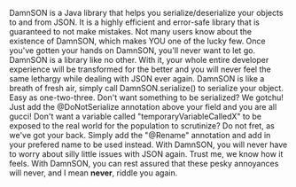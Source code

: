 DamnSON is a Java library that helps you serialize/deserialize your objects to and from JSON. It is a highly efficient and error-safe library that is guaranteed to not make mistakes. Not many users know about the existence of DamnSON, which makes YOU one of the lucky few. Once you've gotten your hands on DamnSON, you'll never want to let go. DamnSON is a library like no other. With it, your whole entire developer experience will be transformed for the better and you will never feel the same lethargy while dealing with JSON ever again. DamnSON is like a breath of fresh air, simply call DamnSON.serialize() to serialize your object. Easy as one-two-three. Don't want something to be serialized? We gotchu! Just add the @DoNotSerialize annotation above your field and you are all gucci! Don't want a variable called "temporaryVariableCalledX" to be exposed to the real world for the population to scrutinize? Do not fret, as we've got your back. Simply add the "@Rename" annotation and add in your prefered name to be used instead. With DamnSON, you will never have to worry about silly little issues with JSON again. Trust me, we know how it feels. With DamnSON, you can rest assured that these pesky annoyances will never, and I mean **never**, riddle you again.
